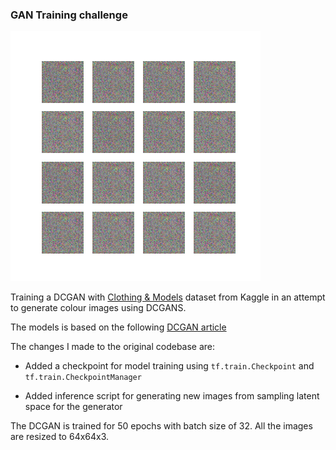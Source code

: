 ### GAN Training challenge

[DCGAN article]: https://www.pyimagesearch.com/2021/12/13/gan-training-challenges-dcgan-for-color-images/

[Clothing & Models]: https://www.kaggle.com/dqmonn/zalando-store-crawl


![Training visual of DCGAN](/assets/dcgan.gif)

Training a DCGAN with [Clothing & Models] dataset from Kaggle in an attempt to generate colour images using DCGANS.

The models is based on the following [DCGAN article]

The changes I made to the original codebase are:

* Added a checkpoint for model training using `tf.train.Checkpoint` and `tf.train.CheckpointManager`

* Added inference script for generating new images from sampling latent space for the generator

The DCGAN is trained for 50 epochs with batch size of 32. All the images are resized to 64x64x3.